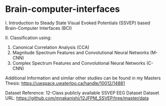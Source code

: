 # Brain-computer-interfaces
I. Introduction to Steady State Visual Evoked Potentials (SSVEP) based Brain-Computer Interfaces (BCI) 

II. Classification using:
  1. Canonical Correlation Analysis (CCA)
  2. Magnitude Spectrum Features and Convolutional Neural Networks (M-CNN) 
  3. Complex Spectrum Features and Convolutional Neural Networks (C-CNN) 

Additional Information and similar other studies can be found in my Masters Thesis:
https://uwspace.uwaterloo.ca/handle/10012/14881

Dataset Reference:
12-Class publicly available SSVEP EEG Dataset
Dataset URL: https://github.com/mnakanishi/12JFPM_SSVEP/tree/master/data

